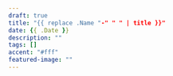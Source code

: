```yaml
---
draft: true
title: "{{ replace .Name "-" " " | title }}"
date: {{ .Date }}
description: ""
tags: []
accent: "#fff"
featured-image: ""
---
```



